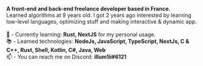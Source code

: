 **A front-end and back-end freelance developer based in France.**
<br>
Learned algorithms at 9 years old.
I got 2 years ago interested by learning low-level languages, optimizing stuff and making interactive & dynamic app.
<br>
<br>
📖 - Currently learning: **Rust, NextJS** for my personal usage.
<br>
📚 - Learned technologies: **NodeJs, JavaScript, TypeScript, NextJs, C & C++, Rust, Shell, Kotlin, C#, Java, Web**
<br>
📫 - You can reach me on Discord: **illum1ii#6121**
